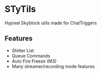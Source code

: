 <h1>STyTils</h1>
<p>Hypixel Skyblock utils made for ChatTriggers</p>

<h2>Features</h2>
<ul>
  <li>Shitter List</li>
  <li>Queue Commands</li>
  <li>Auto Fire Freeze (M3)</li>
  <li>Many streamer/recording mode features</li>
</ul>
